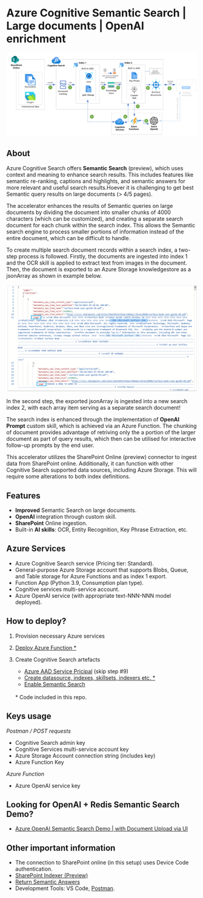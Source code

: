 # Azure Cognitive Semantic Search | Large documents | OpenAI enrichment

![](images/arch.png)

## About
Azure Cognitive Search offers **Semantic Search** (preview), which uses context and meaning to enhance search results. This includes features like semantic re-ranking, captions and highlights, and semantic answers for more relevant and useful search results.Hoever it is challenging to get best Semantic query results on large documents (> 4/5 pages).

The accelerator enhances the results of Semantic queries on large documents by dividing the document into smaller chunks of 4000 characters (which can be customized), and creating a separate search document for each chunk within the search index. This allows the Semantic search engine to process smaller portions of information instead of the entire document, which can be difficult to handle. 

To create multiple search document records within a search index, a two-step process is followed. Firstly, the documents are ingested into index 1 and the OCR skill is applied to extract text from images in the document. Then, the document is exported to an Azure Storage knowledgestore as a jsonArray as shown in example below.

![](images/exported_as_jsonArray.png)

In the second step, the exported jsonArray is ingested into a new search index 2, with each array item serving as a separate search document!

The search index is enhanced through the implementation of **OpenAI Prompt** custom skill, which is achieved via an Azure Function. The chunking of document provides advantage of retriving only the a portion of the larger document as part of query results, which then can be utilised for interactive follow-up prompts by the end user.

This accelerator utilizes the SharePoint Online (preview) connector to ingest data from SharePoint online. Additionally, it can function with other Cognitive Search supported data sources, including Azure Storage. This will require some alterations to both index definitions.

## Features
- **Improved** Semantic Search on large documents.
- **OpenAI** integration through custom skill.
- **SharePoint** Online ingestion.
- Built-in **AI skills**: OCR, Entity Recognition, Key Phrase Extraction, etc.

## Azure Services
- Azure Cognitive Search service (Pricing tier: Standard).
- General-purpose Azure Storage account that supports Blobs, Queue, and Table storage for Azure Functions and as index 1 export.
- Function App (Python 3.9, Consumption plan type).
- Cognitive services multi-service account.
- Azure OpenAI service (with appropriate text-NNN-NNN model deployed).

## How to deploy?
1. Provision necessary Azure services
2. [Deploy Azure Function *](md/AzureFunction.md)
3. Create Cognitive Search artefacts
    - [Azure AAD Service Pricipal](https://learn.microsoft.com/en-us/azure/search/search-howto-index-sharepoint-online#step-3-create-an-azure-ad-application) (skip step #9)
    - [Create datasource, indexes, skillsets, indexers etc. *](md/Postman.md)
    - [Enable Semantic Search](https://learn.microsoft.com/en-us/azure/search/semantic-search-overview#enable-semantic-search)

    <br>
    * Code included in this repo.

## Keys usage

*Postman / POST requests*
- Cognitive Search admin key
- Cognitive Services multi-service account key
- Azure Storage Account connection string (includes key)
- Azure Function Key

*Azure Function*
- Azure OpenAI service key

## Looking for OpenAI + Redis Semantic Search Demo?
- [Azure OpenAI Semantic Search Demo | with Document Upload via UI](https://github.com/MaheshSQL/openai-vector-search-demo)

## Other important information
- The connection to SharePoint online (in this setup) uses Device Code authentication.
- [SharePoint Indexer (Preview)](https://learn.microsoft.com/en-us/azure/search/search-howto-index-sharepoint-online)
- [Return Semantic Answers](https://learn.microsoft.com/en-us/azure/search/semantic-answers?tabs=semanticConfiguration)
- Development Tools: VS Code, [Postman](https://www.postman.com/downloads/).